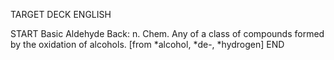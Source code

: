 TARGET DECK
ENGLISH

START
Basic
Aldehyde
Back: n. Chem. Any of a class of compounds formed by the oxidation of alcohols. [from *alcohol, *de-, *hydrogen]
END
